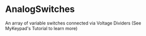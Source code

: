 # AnalogSwitches
An array of variable switches connected via Voltage Dividers (See MyKeypad's Tutorial to learn more)
